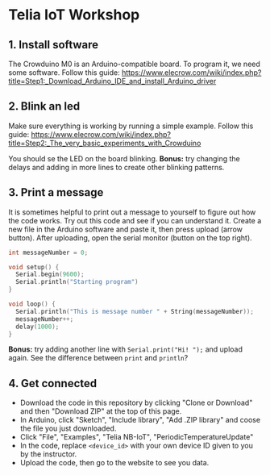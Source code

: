 # Telia IoT Workshop

## 1. Install software
The Crowduino M0 is an Arduino-compatible board. To program it, we need some software. Follow this guide: https://www.elecrow.com/wiki/index.php?title=Step1:_Download_Arduino_IDE_and_install_Arduino_driver

## 2. Blink an led
Make sure everything is working by running a simple example. Follow this guide: https://www.elecrow.com/wiki/index.php?title=Step2:_The_very_basic_experiments_with_Crowduino

You should se the LED on the board blinking. **Bonus:** try changing the delays and adding in more lines to create other blinking patterns.

## 3. Print a message
It is sometimes helpful to print out a message to yourself to figure out how the code works. Try out this code and see if you can understand it. Create a new file in the Arduino software and paste it, then press upload (arrow button). After uploading, open the serial monitor (button on the top right).

```c
int messageNumber = 0;

void setup() {
  Serial.begin(9600);
  Serial.println("Starting program")
}

void loop() {
  Serial.println("This is message number " + String(messageNumber));
  messageNumber++;
  delay(1000);
}
```

**Bonus:** try adding another line with ```Serial.print("Hi! ");``` and upload again. See the difference between ```print``` and ```println```?

## 4. Get connected
* Download the code in this repository by clicking "Clone or Download" and then "Download ZIP" at the top of this page.
* In Arduino, click "Sketch", "Include library", "Add .ZIP library" and coose the file you just downloaded.
* Click "File", "Examples", "Telia NB-IoT", "PeriodicTemperatureUpdate"
* In the code, replace ```<device_id>``` with your own device ID given to you by the instructor.
* Upload the code, then go to the website to see you data.




